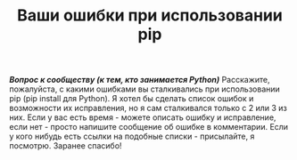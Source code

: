 ﻿---
title: "Ваши ошибки при использовании pip"
se.owner.user_id: 384202
se.owner.display_name: "Стас"
se.owner.link: "https://ru.meta.stackoverflow.com/users/384202/%d0%a1%d1%82%d0%b0%d1%81"
se.link: "https://ru.meta.stackoverflow.com/questions/10445/%d0%92%d0%b0%d1%88%d0%b8-%d0%be%d1%88%d0%b8%d0%b1%d0%ba%d0%b8-%d0%bf%d1%80%d0%b8-%d0%b8%d1%81%d0%bf%d0%be%d0%bb%d1%8c%d0%b7%d0%be%d0%b2%d0%b0%d0%bd%d0%b8%d0%b8-pip"
se.question_id: 10445
se.post_type: question
se.score: 1
---
<p><strong><em>Вопрос к сообществу (к тем, кто занимается Python)</em></strong> Расскажите, пожалуйста, с какими ошибками вы сталкивались при использовании pip (pip install для Python). Я хотел бы сделать список ошибок и возможности их исправления, но я сам сталкивался только с 2 или 3 из них. Если у вас есть время - можете описать ошибку и исправление, если нет - просто напишите сообщение об ошибке в комментарии. Если у кого нибудь есть ссылки на подобные списки - присылайте, я посмотрю. Заранее спасибо!</p>
